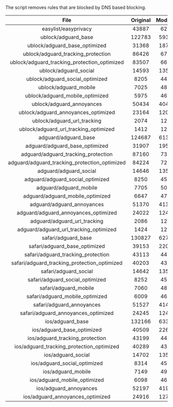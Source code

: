 The script removes rules that are blocked by DNS based blocking.


| File | Original | Modified |
|:----:|:-----:|:-----:|
| easylist/easyprivacy | 43887 | 6217 |
| ublock/adguard_base | 122783 | 59350 |
| ublock/adguard_base_optimized | 31368 | 18739 |
| ublock/adguard_tracking_protection | 86426 | 6701 |
| ublock/adguard_tracking_protection_optimized | 83507 | 6658 |
| ublock/adguard_social | 14593 | 13516 |
| ublock/adguard_social_optimized | 8205 | 4499 |
| ublock/adguard_mobile | 7025 | 4857 |
| ublock/adguard_mobile_optimized | 5975 | 4630 |
| ublock/adguard_annoyances | 50434 | 40475 |
| ublock/adguard_annoyances_optimized | 23164 | 12033 |
| ublock/adguard_url_tracking | 2074 | 1232 |
| ublock/adguard_url_tracking_optimized | 1412 | 1227 |
| adguard/adguard_base | 124687 | 61355 |
| adguard/adguard_base_optimized | 31907 | 19575 |
| adguard/adguard_tracking_protection | 87160 | 7384 |
| adguard/adguard_tracking_protection_optimized | 84224 | 7299 |
| adguard/adguard_social | 14646 | 13577 |
| adguard/adguard_social_optimized | 8250 | 4543 |
| adguard/adguard_mobile | 7705 | 5037 |
| adguard/adguard_mobile_optimized | 6647 | 4799 |
| adguard/adguard_annoyances | 51370 | 41334 |
| adguard/adguard_annoyances_optimized | 24022 | 12426 |
| adguard/adguard_url_tracking | 2086 | 1242 |
| adguard/adguard_url_tracking_optimized | 1424 | 1237 |
| safari/adguard_base | 130827 | 62784 |
| safari/adguard_base_optimized | 39153 | 22099 |
| safari/adguard_tracking_protection | 43113 | 4461 |
| safari/adguard_tracking_protection_optimized | 40203 | 4379 |
| safari/adguard_social | 14642 | 13567 |
| safari/adguard_social_optimized | 8252 | 4533 |
| safari/adguard_mobile | 7060 | 4899 |
| safari/adguard_mobile_optimized | 6009 | 4662 |
| safari/adguard_annoyances | 51527 | 41423 |
| safari/adguard_annoyances_optimized | 24245 | 12493 |
| ios/adguard_base | 132166 | 63301 |
| ios/adguard_base_optimized | 40509 | 22618 |
| ios/adguard_tracking_protection | 43199 | 4469 |
| ios/adguard_tracking_protection_optimized | 40289 | 4387 |
| ios/adguard_social | 14702 | 13599 |
| ios/adguard_social_optimized | 8314 | 4547 |
| ios/adguard_mobile | 7149 | 4938 |
| ios/adguard_mobile_optimized | 6098 | 4698 |
| ios/adguard_annoyances | 52197 | 41989 |
| ios/adguard_annoyances_optimized | 24916 | 12774 |